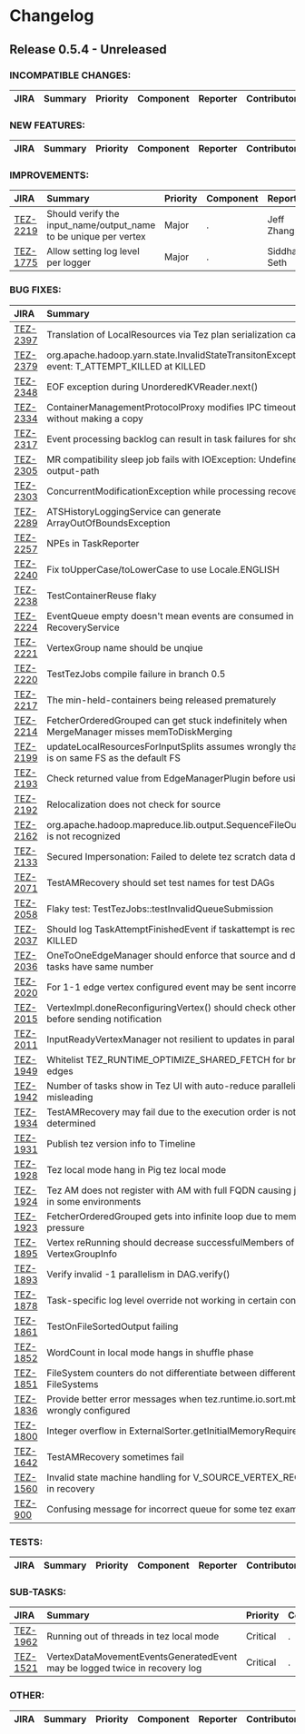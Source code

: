 
<!---
# Licensed to the Apache Software Foundation (ASF) under one
# or more contributor license agreements.  See the NOTICE file
# distributed with this work for additional information
# regarding copyright ownership.  The ASF licenses this file
# to you under the Apache License, Version 2.0 (the
# "License"); you may not use this file except in compliance
# with the License.  You may obtain a copy of the License at
#
#     http://www.apache.org/licenses/LICENSE-2.0
#
# Unless required by applicable law or agreed to in writing, software
# distributed under the License is distributed on an "AS IS" BASIS,
# WITHOUT WARRANTIES OR CONDITIONS OF ANY KIND, either express or implied.
# See the License for the specific language governing permissions and
# limitations under the License.
-->
# Changelog

## Release 0.5.4 - Unreleased

### INCOMPATIBLE CHANGES:

| JIRA | Summary | Priority | Component | Reporter | Contributor |
|:---- |:---- | :--- |:---- |:---- |:---- |


### NEW FEATURES:

| JIRA | Summary | Priority | Component | Reporter | Contributor |
|:---- |:---- | :--- |:---- |:---- |:---- |


### IMPROVEMENTS:

| JIRA | Summary | Priority | Component | Reporter | Contributor |
|:---- |:---- | :--- |:---- |:---- |:---- |
| [TEZ-2219](https://issues.apache.org/jira/browse/TEZ-2219) | Should verify the input\_name/output\_name to be unique per vertex |  Major | . | Jeff Zhang | Jeff Zhang |
| [TEZ-1775](https://issues.apache.org/jira/browse/TEZ-1775) | Allow setting log level per logger |  Major | . | Siddharth Seth | Siddharth Seth |


### BUG FIXES:

| JIRA | Summary | Priority | Component | Reporter | Contributor |
|:---- |:---- | :--- |:---- |:---- |:---- |
| [TEZ-2397](https://issues.apache.org/jira/browse/TEZ-2397) | Translation of LocalResources via Tez plan serialization can be lossy |  Critical | . | Siddharth Seth | Siddharth Seth |
| [TEZ-2379](https://issues.apache.org/jira/browse/TEZ-2379) | org.apache.hadoop.yarn.state.InvalidStateTransitonException: Invalid event: T\_ATTEMPT\_KILLED at KILLED |  Blocker | . | Rajesh Balamohan | Hitesh Shah |
| [TEZ-2348](https://issues.apache.org/jira/browse/TEZ-2348) | EOF exception during UnorderedKVReader.next() |  Major | . | Jason Dere | Rajesh Balamohan |
| [TEZ-2334](https://issues.apache.org/jira/browse/TEZ-2334) | ContainerManagementProtocolProxy modifies IPC timeout conf without making a copy |  Major | . | Chang Li | Chang Li |
| [TEZ-2317](https://issues.apache.org/jira/browse/TEZ-2317) | Event processing backlog can result in task failures for short tasks |  Major | . | Rohini Palaniswamy | Bikas Saha |
| [TEZ-2305](https://issues.apache.org/jira/browse/TEZ-2305) | MR compatibility sleep job fails with IOException: Undefined job output-path |  Critical | . | Tassapol Athiapinya | Jeff Zhang |
| [TEZ-2303](https://issues.apache.org/jira/browse/TEZ-2303) | ConcurrentModificationException while processing recovery |  Major | . | Jason Lowe | Jeff Zhang |
| [TEZ-2289](https://issues.apache.org/jira/browse/TEZ-2289) | ATSHistoryLoggingService can generate ArrayOutOfBoundsException |  Major | . | Jonathan Eagles | Chang Li |
| [TEZ-2257](https://issues.apache.org/jira/browse/TEZ-2257) | NPEs in TaskReporter |  Major | . | Siddharth Seth | Siddharth Seth |
| [TEZ-2240](https://issues.apache.org/jira/browse/TEZ-2240) | Fix toUpperCase/toLowerCase to use Locale.ENGLISH |  Major | . | Tsuyoshi Ozawa | Tsuyoshi Ozawa |
| [TEZ-2238](https://issues.apache.org/jira/browse/TEZ-2238) | TestContainerReuse flaky |  Major | . | Bikas Saha | Bikas Saha |
| [TEZ-2224](https://issues.apache.org/jira/browse/TEZ-2224) | EventQueue empty doesn't mean events are consumed in RecoveryService |  Major | . | Jeff Zhang | Jeff Zhang |
| [TEZ-2221](https://issues.apache.org/jira/browse/TEZ-2221) | VertexGroup name should be unqiue |  Major | . | Jeff Zhang | Jeff Zhang |
| [TEZ-2220](https://issues.apache.org/jira/browse/TEZ-2220) | TestTezJobs compile failure in branch 0.5 |  Major | . | Rajesh Balamohan | Hitesh Shah |
| [TEZ-2217](https://issues.apache.org/jira/browse/TEZ-2217) | The min-held-containers being released prematurely |  Major | . | Gopal V | Bikas Saha |
| [TEZ-2214](https://issues.apache.org/jira/browse/TEZ-2214) | FetcherOrderedGrouped can get stuck indefinitely when MergeManager misses memToDiskMerging |  Major | . | Rajesh Balamohan | Rajesh Balamohan |
| [TEZ-2199](https://issues.apache.org/jira/browse/TEZ-2199) | updateLocalResourcesForInputSplits assumes wrongly that split data is on same FS as the default FS |  Major | . | Hitesh Shah | Hitesh Shah |
| [TEZ-2193](https://issues.apache.org/jira/browse/TEZ-2193) | Check returned value from EdgeManagerPlugin before using it |  Major | . | Jeff Zhang | Jeff Zhang |
| [TEZ-2192](https://issues.apache.org/jira/browse/TEZ-2192) | Relocalization does not check for source |  Blocker | . | Rohini Palaniswamy | Hitesh Shah |
| [TEZ-2162](https://issues.apache.org/jira/browse/TEZ-2162) | org.apache.hadoop.mapreduce.lib.output.SequenceFileOutputFormat is not recognized |  Critical | . | Oleg Zhurakousky | Jeff Zhang |
| [TEZ-2133](https://issues.apache.org/jira/browse/TEZ-2133) | Secured Impersonation: Failed to delete tez scratch data dir |  Major | . | Johannes Zillmann | Chang Li |
| [TEZ-2071](https://issues.apache.org/jira/browse/TEZ-2071) | TestAMRecovery should set test names for test DAGs |  Major | . | Bikas Saha | Jeff Zhang |
| [TEZ-2058](https://issues.apache.org/jira/browse/TEZ-2058) | Flaky test: TestTezJobs::testInvalidQueueSubmission |  Blocker | . | Hitesh Shah | Hitesh Shah |
| [TEZ-2037](https://issues.apache.org/jira/browse/TEZ-2037) | Should log TaskAttemptFinishedEvent if taskattempt is recovered to KILLED |  Major | . | Jeff Zhang | Jeff Zhang |
| [TEZ-2036](https://issues.apache.org/jira/browse/TEZ-2036) | OneToOneEdgeManager should enforce that source and destination tasks have same number |  Major | . | Bikas Saha | Bikas Saha |
| [TEZ-2020](https://issues.apache.org/jira/browse/TEZ-2020) | For 1-1 edge vertex configured event may be sent incorrectly |  Major | . | Bikas Saha | Bikas Saha |
| [TEZ-2015](https://issues.apache.org/jira/browse/TEZ-2015) | VertexImpl.doneReconfiguringVertex() should check other criteria before sending notification |  Major | . | Bikas Saha | Bikas Saha |
| [TEZ-2011](https://issues.apache.org/jira/browse/TEZ-2011) | InputReadyVertexManager not resilient to updates in parallelism |  Major | . | Bikas Saha | Bikas Saha |
| [TEZ-1949](https://issues.apache.org/jira/browse/TEZ-1949) | Whitelist TEZ\_RUNTIME\_OPTIMIZE\_SHARED\_FETCH for broadcast edges |  Critical | . | Gopal V | Gopal V |
| [TEZ-1942](https://issues.apache.org/jira/browse/TEZ-1942) | Number of tasks show in Tez UI with auto-reduce parallelism is misleading |  Blocker | . | Rajesh Balamohan | Prakash Ramachandran |
| [TEZ-1934](https://issues.apache.org/jira/browse/TEZ-1934) | TestAMRecovery may fail due to the execution order is not determined |  Major | . | Jeff Zhang | Jeff Zhang |
| [TEZ-1931](https://issues.apache.org/jira/browse/TEZ-1931) | Publish tez version info to Timeline |  Critical | . | Hitesh Shah | Hitesh Shah |
| [TEZ-1928](https://issues.apache.org/jira/browse/TEZ-1928) | Tez local mode hang in Pig tez local mode |  Major | . | Daniel Dai | Hitesh Shah |
| [TEZ-1924](https://issues.apache.org/jira/browse/TEZ-1924) | Tez AM does not register with AM with full FQDN causing jobs to fail in some environments |  Major | . | Ivan Mitic | Ivan Mitic |
| [TEZ-1923](https://issues.apache.org/jira/browse/TEZ-1923) | FetcherOrderedGrouped gets into infinite loop due to memory pressure |  Major | . | Rajesh Balamohan | Rajesh Balamohan |
| [TEZ-1895](https://issues.apache.org/jira/browse/TEZ-1895) | Vertex reRunning should decrease successfulMembers of VertexGroupInfo |  Major | . | Jeff Zhang | Jeff Zhang |
| [TEZ-1893](https://issues.apache.org/jira/browse/TEZ-1893) | Verify invalid -1 parallelism in DAG.verify() |  Major | . | Jeff Zhang | Jeff Zhang |
| [TEZ-1878](https://issues.apache.org/jira/browse/TEZ-1878) | Task-specific log level override not working in certain conditions |  Major | . | Hitesh Shah | Siddharth Seth |
| [TEZ-1861](https://issues.apache.org/jira/browse/TEZ-1861) | TestOnFileSortedOutput failing |  Major | . | Siddharth Seth | Siddharth Seth |
| [TEZ-1852](https://issues.apache.org/jira/browse/TEZ-1852) | WordCount in local mode hangs in shuffle phase |  Critical | . | Jeff Zhang | Prakash Ramachandran |
| [TEZ-1851](https://issues.apache.org/jira/browse/TEZ-1851) | FileSystem counters do not differentiate between different FileSystems |  Critical | . | Prasanth Jayachandran | Siddharth Seth |
| [TEZ-1836](https://issues.apache.org/jira/browse/TEZ-1836) | Provide better error messages when tez.runtime.io.sort.mb is wrongly configured |  Major | . | Rajesh Balamohan | Vasanth kumar RJ |
| [TEZ-1800](https://issues.apache.org/jira/browse/TEZ-1800) | Integer overflow in ExternalSorter.getInitialMemoryRequirement() |  Major | . | Rajesh Balamohan | Rajesh Balamohan |
| [TEZ-1642](https://issues.apache.org/jira/browse/TEZ-1642) | TestAMRecovery sometimes fail |  Major | . | Jeff Zhang | Jeff Zhang |
| [TEZ-1560](https://issues.apache.org/jira/browse/TEZ-1560) | Invalid state machine handling for V\_SOURCE\_VERTEX\_RECOVERED in recovery |  Critical | . | Jeff Zhang | Jeff Zhang |
| [TEZ-900](https://issues.apache.org/jira/browse/TEZ-900) | Confusing message for incorrect queue for some tez examples |  Major | . | Jonathan Eagles | Chang Li |


### TESTS:

| JIRA | Summary | Priority | Component | Reporter | Contributor |
|:---- |:---- | :--- |:---- |:---- |:---- |


### SUB-TASKS:

| JIRA | Summary | Priority | Component | Reporter | Contributor |
|:---- |:---- | :--- |:---- |:---- |:---- |
| [TEZ-1962](https://issues.apache.org/jira/browse/TEZ-1962) | Running out of threads in tez local mode |  Critical | . | Gunther Hagleitner | Siddharth Seth |
| [TEZ-1521](https://issues.apache.org/jira/browse/TEZ-1521) | VertexDataMovementEventsGeneratedEvent may be logged twice in recovery log |  Critical | . | Jeff Zhang | Jeff Zhang |


### OTHER:

| JIRA | Summary | Priority | Component | Reporter | Contributor |
|:---- |:---- | :--- |:---- |:---- |:---- |


